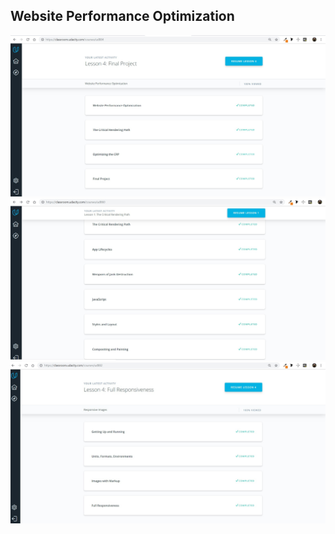 ## Website Performance Optimization
![Website Performance Optimization](task12.0.jpg)
![Website Performance Optimization](task12.1.jpg)
![Website Performance Optimization](task12.2.jpg)
 